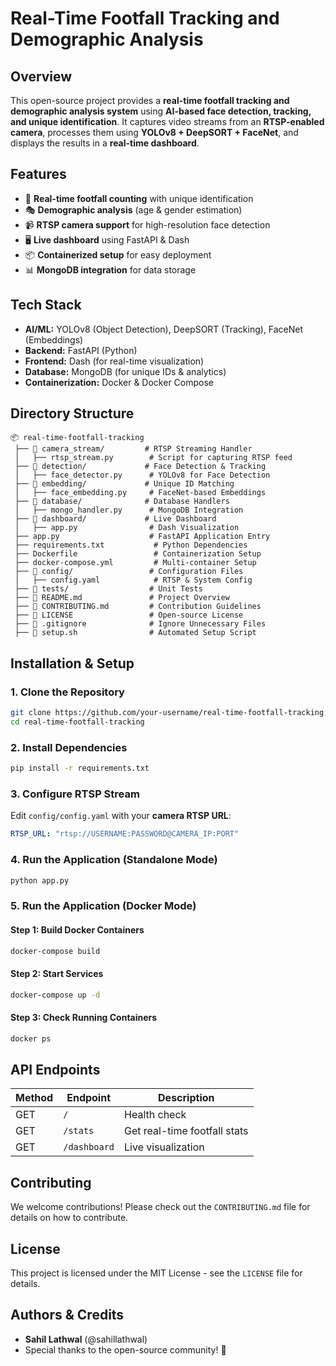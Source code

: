 # Real-Time Footfall Tracking and Demographic Analysis

## Overview
This open-source project provides a **real-time footfall tracking and demographic analysis system** using **AI-based face detection, tracking, and unique identification**. It captures video streams from an **RTSP-enabled camera**, processes them using **YOLOv8 + DeepSORT + FaceNet**, and displays the results in a **real-time dashboard**.

## Features
- 🚀 **Real-time footfall counting** with unique identification
- 🎭 **Demographic analysis** (age & gender estimation)
- 📹 **RTSP camera support** for high-resolution face detection
- 🖥 **Live dashboard** using FastAPI & Dash
- 📦 **Containerized setup** for easy deployment
- 📊 **MongoDB integration** for data storage

## Tech Stack
- **AI/ML:** YOLOv8 (Object Detection), DeepSORT (Tracking), FaceNet (Embeddings)
- **Backend:** FastAPI (Python)
- **Frontend:** Dash (for real-time visualization)
- **Database:** MongoDB (for unique IDs & analytics)
- **Containerization:** Docker & Docker Compose

## Directory Structure
```
📦 real-time-footfall-tracking
 ├── 📂 camera_stream/         # RTSP Streaming Handler
 │   ├── rtsp_stream.py        # Script for capturing RTSP feed
 ├── 📂 detection/             # Face Detection & Tracking
 │   ├── face_detector.py      # YOLOv8 for Face Detection
 ├── 📂 embedding/             # Unique ID Matching
 │   ├── face_embedding.py     # FaceNet-based Embeddings
 ├── 📂 database/              # Database Handlers
 │   ├── mongo_handler.py      # MongoDB Integration
 ├── 📂 dashboard/             # Live Dashboard
 │   ├── app.py                # Dash Visualization
 ├── app.py                    # FastAPI Application Entry
 ├── requirements.txt           # Python Dependencies
 ├── Dockerfile                 # Containerization Setup
 ├── docker-compose.yml         # Multi-container Setup
 ├── 📂 config/                 # Configuration Files
 │   ├── config.yaml            # RTSP & System Config
 ├── 📂 tests/                  # Unit Tests
 ├── 📜 README.md               # Project Overview
 ├── 📜 CONTRIBUTING.md         # Contribution Guidelines
 ├── 📜 LICENSE                 # Open-source License
 ├── 📜 .gitignore              # Ignore Unnecessary Files
 ├── 📜 setup.sh                # Automated Setup Script
```

## Installation & Setup

### **1. Clone the Repository**
```bash
git clone https://github.com/your-username/real-time-footfall-tracking.git
cd real-time-footfall-tracking
```

### **2. Install Dependencies**
```bash
pip install -r requirements.txt
```

### **3. Configure RTSP Stream**
Edit `config/config.yaml` with your **camera RTSP URL**:
```yaml
RTSP_URL: "rtsp://USERNAME:PASSWORD@CAMERA_IP:PORT"
```

### **4. Run the Application (Standalone Mode)**
```bash
python app.py
```

### **5. Run the Application (Docker Mode)**
#### **Step 1: Build Docker Containers**
```bash
docker-compose build
```
#### **Step 2: Start Services**
```bash
docker-compose up -d
```
#### **Step 3: Check Running Containers**
```bash
docker ps
```

## API Endpoints
| Method | Endpoint         | Description                  |
|--------|----------------|------------------------------|
| GET    | `/`             | Health check                 |
| GET    | `/stats`        | Get real-time footfall stats |
| GET    | `/dashboard`    | Live visualization           |

## Contributing
We welcome contributions! Please check out the `CONTRIBUTING.md` file for details on how to contribute.

## License
This project is licensed under the MIT License - see the `LICENSE` file for details.

## Authors & Credits
- **Sahil Lathwal** (@sahillathwal)
- Special thanks to the open-source community! 🚀

